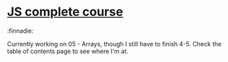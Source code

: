 # [JS complete course](https://nikske.github.io/js-complete-course/)

:finnadie:

Currently working on 05 - Arrays, though I still have to finish 4-5. Check the table of contents page to see where I'm at.

